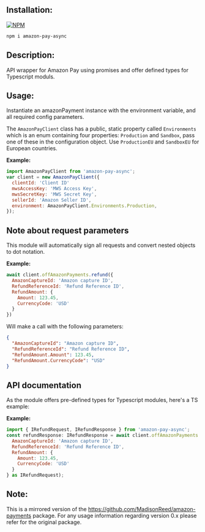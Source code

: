 ## Installation:

[![NPM](https://nodei.co/npm/amazon-pay-async.png)](https://nodei.co/npm/amazon-pay-async/)

``` sh
npm i amazon-pay-async
```

## Description:

API wrapper for Amazon Pay using promises and offer defined types for Typescript moduls.

## Usage:

Instantiate an amazonPayment instance with the environment variable, and all required config parameters.

The `AmazonPayClient` class has a public, static property called `Environments` which is an enum containing four properties: `Production` and `Sandbox`, pass one of these in the configuration object. Use `ProductionEU` and `SandboxEU` for European countries.

__Example:__

``` js
import AmazonPayClient from 'amazon-pay-async';
var client = new AmazonPayClient({
  clientId: 'Client ID'
  mwsAccessKey: 'MWS Access Key',
  mwsSecretKey: 'MWS Secret Key',
  sellerId: 'Amazon Seller ID',
  environment: AmazonPayClient.Environments.Production,
});
```

## Note about request parameters

This module will automatically sign all requests and convert nested objects to dot notation.

__Example:__
``` js
await client.offAmazonPayments.refund({
  AmazonCaptureId: 'Amazon capture ID',
  RefundReferenceId: 'Refund Reference ID',
  RefundAmount: {
    Amount: 123.45,
    CurrencyCode: 'USD'
  }
})
```
Will make a call with the following parameters:
``` json
{
  "AmazonCaptureId": "Amazon capture ID",
  "RefundReferenceId": "Refund Reference ID",
  "RefundAmount.Amount": 123.45,
  "RefundAmount.CurrencyCode": "USD"
}
```

## API documentation

As the module offers pre-defined types for Typescript modules, here's a TS example:

__Example:__
``` js
import { IRefundRequest, IRefundResponse } from 'amazon-pay-async';
const refundResponse: IRefundResponse = await client.offAmazonPayments.refund({
  AmazonCaptureId: 'Amazon capture ID',
  RefundReferenceId: 'Refund Reference ID',
  RefundAmount: {
    Amount: 123.45,
    CurrencyCode: 'USD'
  }
} as IRefundRequest);
```

## Note: 
This is a mirrored version of the https://github.com/MadisonReed/amazon-payments package. For any usage information regarding version 0.x please refer for the original package.
